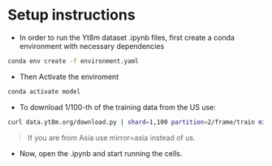 # Setup instructions

- In order to run the Yt8m dataset .ipynb files, first create a conda environment with necessary dependencies

```bash
conda env create -f environment.yaml

```

- Then Activate the enviroment

```bash
conda activate model
```

- To download 1/100-th of the training data from the US use:

```bash
curl data.yt8m.org/download.py | shard=1,100 partition=2/frame/train mirror=us python
```

> If you are from Asia use mirror=asia instead of us.

- Now, open the .ipynb and start running the cells.
